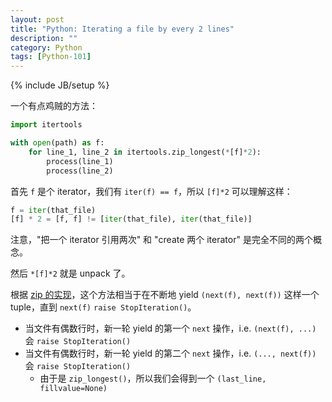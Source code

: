 ```yaml
---
layout: post
title: "Python: Iterating a file by every 2 lines"
description: ""
category: Python
tags: [Python-101]
---
```

{% include JB/setup %}

一个有点鸡贼的方法：

```python
import itertools

with open(path) as f:
    for line_1, line_2 in itertools.zip_longest(*[f]*2):
        process(line_1)
        process(line_2)
```

首先 `f` 是个 iterator，我们有 `iter(f) == f`，所以 `[f]*2` 可以理解这样：

```python
f = iter(that_file)
[f] * 2 = [f, f] != [iter(that_file), iter(that_file)]
```

注意，"把一个 iterator 引用两次" 和 "create 两个 iterator" 是完全不同的两个概念。

然后 `*[f]*2` 就是 unpack 了。

根据 [zip 的实现](/python/2016/09/29/python-zip)，这个方法相当于在不断地 yield `(next(f), next(f))` 这样一个 tuple，直到 `next(f)` `raise StopIteration()`。

- 当文件有偶数行时，新一轮 yield 的第一个 `next` 操作，i.e. `(next(f), ...)` 会 `raise StopIteration()`
- 当文件有偶数行时，新一轮 yield 的第二个 `next` 操作，i.e. `(..., next(f))` 会 `raise StopIteration()`
    - 由于是 `zip_longest()`，所以我们会得到一个 `(last_line, fillvalue=None)`